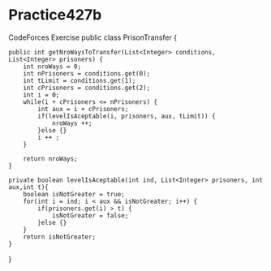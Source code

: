 # Practice427b
CodeForces Exercise
public class PrisonTransfer {
    
    public int getNroWaysToTransfer(List<Integer> conditions, List<Integer> prisoners) {
        int nroWays = 0;
        int nPrisoners = conditions.get(0);
        int tLimit = conditions.get(1);
        int cPrisoners = conditions.get(2);
        int i = 0;
        while(i + cPrisoners <= nPrisoners) {
            int aux = i + cPrisoners;
            if(levelIsAceptable(i, prisoners, aux, tLimit)) {
                nroWays ++;
            }else {}
            i ++ ;  
        }
        
        return nroWays;
    }
    
    private boolean levelIsAceptable(int ind, List<Integer> prisoners, int aux,int t){
        boolean isNotGreater = true;
        for(int i = ind; i < aux && isNotGreater; i++) {
            if(prisoners.get(i) > t) {
                isNotGreater = false;
            }else {}
        }
        return isNotGreater;
    }
}
